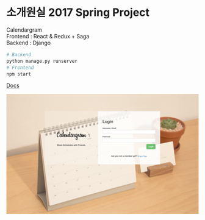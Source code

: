 # 소개원실 2017 Spring Project
Calendargram  
Frontend : React & Redux + Saga  
Backend : Django  
```python
# Backend
python manage.py runserver
# Frontend
npm start
```


[Docs](https://github.com/miroblog/swpp-assn201701/blob/master/Description(docx)/SWPP_REPORT_TEAM2.pdf)

![메인페이지](https://github.com/miroblog/swpp-assn201701/blob/master/Description(docx)/main_page.png)
